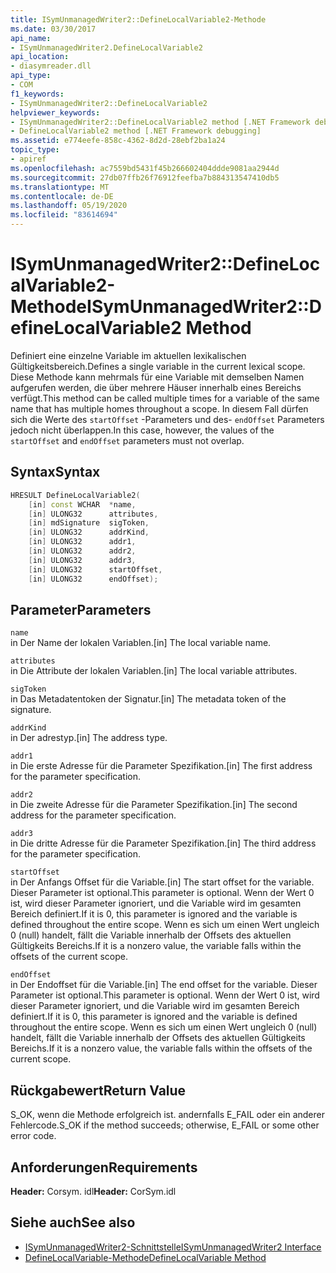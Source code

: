 ```yaml
---
title: ISymUnmanagedWriter2::DefineLocalVariable2-Methode
ms.date: 03/30/2017
api_name:
- ISymUnmanagedWriter2.DefineLocalVariable2
api_location:
- diasymreader.dll
api_type:
- COM
f1_keywords:
- ISymUnmanagedWriter2::DefineLocalVariable2
helpviewer_keywords:
- ISymUnmanagedWriter2::DefineLocalVariable2 method [.NET Framework debugging]
- DefineLocalVariable2 method [.NET Framework debugging]
ms.assetid: e774eefe-858c-4362-8d2d-28ebf2ba1a24
topic_type:
- apiref
ms.openlocfilehash: ac7559bd5431f45b266602404ddde9081aa2944d
ms.sourcegitcommit: 27db07ffb26f76912feefba7b884313547410db5
ms.translationtype: MT
ms.contentlocale: de-DE
ms.lasthandoff: 05/19/2020
ms.locfileid: "83614694"
---
```

# <a name="isymunmanagedwriter2definelocalvariable2-method"></a><span data-ttu-id="66142-102">ISymUnmanagedWriter2::DefineLocalVariable2-Methode</span><span class="sxs-lookup"><span data-stu-id="66142-102">ISymUnmanagedWriter2::DefineLocalVariable2 Method</span></span>
<span data-ttu-id="66142-103">Definiert eine einzelne Variable im aktuellen lexikalischen Gültigkeitsbereich.</span><span class="sxs-lookup"><span data-stu-id="66142-103">Defines a single variable in the current lexical scope.</span></span> <span data-ttu-id="66142-104">Diese Methode kann mehrmals für eine Variable mit demselben Namen aufgerufen werden, die über mehrere Häuser innerhalb eines Bereichs verfügt.</span><span class="sxs-lookup"><span data-stu-id="66142-104">This method can be called multiple times for a variable of the same name that has multiple homes throughout a scope.</span></span> <span data-ttu-id="66142-105">In diesem Fall dürfen sich die Werte des `startOffset` -Parameters und des- `endOffset` Parameters jedoch nicht überlappen.</span><span class="sxs-lookup"><span data-stu-id="66142-105">In this case, however, the values of the `startOffset` and `endOffset` parameters must not overlap.</span></span>  
  
## <a name="syntax"></a><span data-ttu-id="66142-106">Syntax</span><span class="sxs-lookup"><span data-stu-id="66142-106">Syntax</span></span>  
  
```cpp  
HRESULT DefineLocalVariable2(  
    [in] const WCHAR  *name,  
    [in] ULONG32      attributes,  
    [in] mdSignature  sigToken,  
    [in] ULONG32      addrKind,  
    [in] ULONG32      addr1,  
    [in] ULONG32      addr2,  
    [in] ULONG32      addr3,  
    [in] ULONG32      startOffset,  
    [in] ULONG32      endOffset);  
```  
  
## <a name="parameters"></a><span data-ttu-id="66142-107">Parameter</span><span class="sxs-lookup"><span data-stu-id="66142-107">Parameters</span></span>  
 `name`  
 <span data-ttu-id="66142-108">in Der Name der lokalen Variablen.</span><span class="sxs-lookup"><span data-stu-id="66142-108">[in] The local variable name.</span></span>  
  
 `attributes`  
 <span data-ttu-id="66142-109">in Die Attribute der lokalen Variablen.</span><span class="sxs-lookup"><span data-stu-id="66142-109">[in] The local variable attributes.</span></span>  
  
 `sigToken`  
 <span data-ttu-id="66142-110">in Das Metadatentoken der Signatur.</span><span class="sxs-lookup"><span data-stu-id="66142-110">[in] The metadata token of the signature.</span></span>  
  
 `addrKind`  
 <span data-ttu-id="66142-111">in Der adrestyp.</span><span class="sxs-lookup"><span data-stu-id="66142-111">[in] The address type.</span></span>  
  
 `addr1`  
 <span data-ttu-id="66142-112">in Die erste Adresse für die Parameter Spezifikation.</span><span class="sxs-lookup"><span data-stu-id="66142-112">[in] The first address for the parameter specification.</span></span>  
  
 `addr2`  
 <span data-ttu-id="66142-113">in Die zweite Adresse für die Parameter Spezifikation.</span><span class="sxs-lookup"><span data-stu-id="66142-113">[in] The second address for the parameter specification.</span></span>  
  
 `addr3`  
 <span data-ttu-id="66142-114">in Die dritte Adresse für die Parameter Spezifikation.</span><span class="sxs-lookup"><span data-stu-id="66142-114">[in] The third address for the parameter specification.</span></span>  
  
 `startOffset`  
 <span data-ttu-id="66142-115">in Der Anfangs Offset für die Variable.</span><span class="sxs-lookup"><span data-stu-id="66142-115">[in] The start offset for the variable.</span></span> <span data-ttu-id="66142-116">Dieser Parameter ist optional.</span><span class="sxs-lookup"><span data-stu-id="66142-116">This parameter is optional.</span></span> <span data-ttu-id="66142-117">Wenn der Wert 0 ist, wird dieser Parameter ignoriert, und die Variable wird im gesamten Bereich definiert.</span><span class="sxs-lookup"><span data-stu-id="66142-117">If it is 0, this parameter is ignored and the variable is defined throughout the entire scope.</span></span> <span data-ttu-id="66142-118">Wenn es sich um einen Wert ungleich 0 (null) handelt, fällt die Variable innerhalb der Offsets des aktuellen Gültigkeits Bereichs.</span><span class="sxs-lookup"><span data-stu-id="66142-118">If it is a nonzero value, the variable falls within the offsets of the current scope.</span></span>  
  
 `endOffset`  
 <span data-ttu-id="66142-119">in Der Endoffset für die Variable.</span><span class="sxs-lookup"><span data-stu-id="66142-119">[in] The end offset for the variable.</span></span> <span data-ttu-id="66142-120">Dieser Parameter ist optional.</span><span class="sxs-lookup"><span data-stu-id="66142-120">This parameter is optional.</span></span> <span data-ttu-id="66142-121">Wenn der Wert 0 ist, wird dieser Parameter ignoriert, und die Variable wird im gesamten Bereich definiert.</span><span class="sxs-lookup"><span data-stu-id="66142-121">If it is 0, this parameter is ignored and the variable is defined throughout the entire scope.</span></span> <span data-ttu-id="66142-122">Wenn es sich um einen Wert ungleich 0 (null) handelt, fällt die Variable innerhalb der Offsets des aktuellen Gültigkeits Bereichs.</span><span class="sxs-lookup"><span data-stu-id="66142-122">If it is a nonzero value, the variable falls within the offsets of the current scope.</span></span>  
  
## <a name="return-value"></a><span data-ttu-id="66142-123">Rückgabewert</span><span class="sxs-lookup"><span data-stu-id="66142-123">Return Value</span></span>  
 <span data-ttu-id="66142-124">S_OK, wenn die Methode erfolgreich ist. andernfalls E_FAIL oder ein anderer Fehlercode.</span><span class="sxs-lookup"><span data-stu-id="66142-124">S_OK if the method succeeds; otherwise, E_FAIL or some other error code.</span></span>  
  
## <a name="requirements"></a><span data-ttu-id="66142-125">Anforderungen</span><span class="sxs-lookup"><span data-stu-id="66142-125">Requirements</span></span>  
 <span data-ttu-id="66142-126">**Header:** Corsym. idl</span><span class="sxs-lookup"><span data-stu-id="66142-126">**Header:** CorSym.idl</span></span>  
  
## <a name="see-also"></a><span data-ttu-id="66142-127">Siehe auch</span><span class="sxs-lookup"><span data-stu-id="66142-127">See also</span></span>

- [<span data-ttu-id="66142-128">ISymUnmanagedWriter2-Schnittstelle</span><span class="sxs-lookup"><span data-stu-id="66142-128">ISymUnmanagedWriter2 Interface</span></span>](isymunmanagedwriter2-interface.md)
- [<span data-ttu-id="66142-129">DefineLocalVariable-Methode</span><span class="sxs-lookup"><span data-stu-id="66142-129">DefineLocalVariable Method</span></span>](isymunmanagedwriter-definelocalvariable-method.md)
